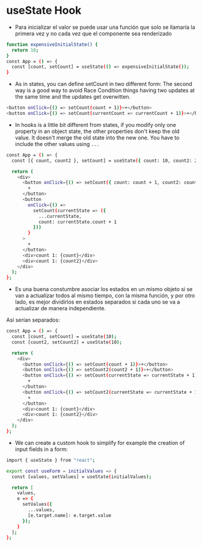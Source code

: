 # useState Hook

* Para inicializar el valor se puede usar una función que solo se llamaría la primera vez y no cada vez que el componente sea renderizado

```bash
function expensiveInitialState() {
  return 10;
}
const App = () => {
  const [count, setCount] = useState(() => expensiveInitialState());
}
```

* As in states, you can define setCount in two different form:
The second way is a good way to avoid Race Condition things having two updates at the same time and the updates get overwitten.

```bash
<button onClick={() => setCount(count + 1)}>+</button>
<button onClick={() => setCount(currentCount => currentCount + 1)}>+</button>
```

* In hooks is a little bit different from states, if you modify only one property in an object state, the other properties don't keep the old value. It doesn't merge the old state into the new one. You have to include the other values using `...`
  
```bash
const App = () => {
  const [{ count, count2 }, setCount] = useState({ count: 10, count2: 20 });

  return (
    <div>
      <button onClick={() => setCount({ count: count + 1, count2: count2 })}>
        +
      </button>
      <button
        onClick={() =>
          setCount(currentState => ({
            ...currentState,
            count: currentState.count + 1
          }))
        }
      >
        +
      </button>
      <div>count 1: {count}</div>
      <div>count 1: {count2}</div>
    </div>
  );
};
```

* Es una buena constumbre asociar los estados en un mismo objeto si se van a actualizar todos al mismo tiempo, con la misma función, y por otro lado, es mejor dividirlos en estados separados si cada uno se va a actualizar de manera independiente.

Así serían separados:

```bash
const App = () => {
  const [count, setCount] = useState(10);
  const [count2, setCount2] = useState(10);

  return (
    <div>
      <button onClick={() => setCount(count + 1)}>+</button>
      <button onClick={() => setCount2(count2 + 1)}>+</button>
      <button onClick={() => setCount(currentState => currentState + 1)}>
        +
      </button>
      <button onClick={() => setCount2(currentState => currentState + 1)}>
        +
      </button>
      <div>count 1: {count}</div>
      <div>count 1: {count2}</div>
    </div>
  );
};
```

* We can create a custom hook to simplify for example the creation of input fields in a form:

```bash
import { useState } from "react";

export const useForm = initialValues => {
  const [values, setValues] = useState(initialValues);

  return [
    values,
    e => {
      setValues({
        ...values,
        [e.target.name]: e.target.value
      });
    }
  ];
};
```
